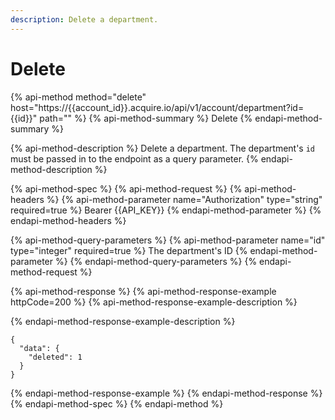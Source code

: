 ```yaml
---
description: Delete a department.
---
```


# Delete

{% api-method method="delete" host="https://{{account\_id}}.acquire.io/api/v1/account/department?id={{id}}" path="" %}
{% api-method-summary %}
Delete
{% endapi-method-summary %}

{% api-method-description %}
Delete a department. The department's `id` must be passed in to the endpoint as a query parameter.
{% endapi-method-description %}

{% api-method-spec %}
{% api-method-request %}
{% api-method-headers %}
{% api-method-parameter name="Authorization" type="string" required=true %}
Bearer {{API\_KEY}}
{% endapi-method-parameter %}
{% endapi-method-headers %}

{% api-method-query-parameters %}
{% api-method-parameter name="id" type="integer" required=true %}
The department's ID
{% endapi-method-parameter %}
{% endapi-method-query-parameters %}
{% endapi-method-request %}

{% api-method-response %}
{% api-method-response-example httpCode=200 %}
{% api-method-response-example-description %}

{% endapi-method-response-example-description %}

```
{
  "data": {
    "deleted": 1
  }
}
```
{% endapi-method-response-example %}
{% endapi-method-response %}
{% endapi-method-spec %}
{% endapi-method %}



